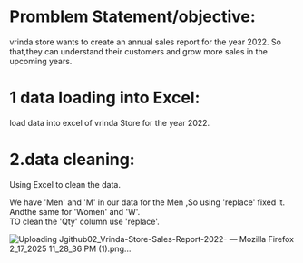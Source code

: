 # Promblem Statement/objective:
vrinda store wants to create an annual sales report for the year 2022. So that,they can understand their customers and grow more sales in the upcoming years.
# 1 data loading into Excel:
load data into excel of vrinda Store for the year 2022.
# 2.data cleaning:
Using Excel to clean the data.

We have 'Men' and 'M' in our data for the Men ,So using 'replace' fixed it. Andthe same for 'Women' and 'W'.  
TO clean the 'Qty' column use 'replace'.



![Uploading Jgithub02_Vrinda-Store-Sales-Report-2022- — Mozilla Firefox 2_17_2025 11_28_36 PM (1).png…]()
